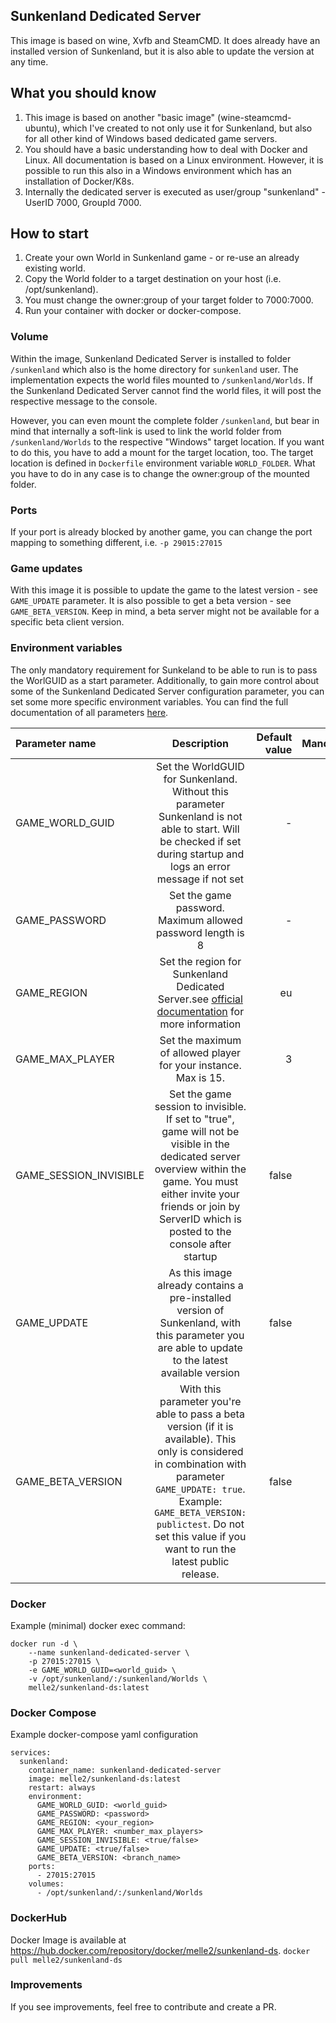 ## Sunkenland Dedicated Server
This image is based on wine, Xvfb and SteamCMD. It does already have an installed version of Sunkenland, but it is also able to update the version at any time.

## What you should know
1. This image is based on another "basic image" (wine-steamcmd-ubuntu), which I've created to not only use it for Sunkenland, but also for all other kind of Windows based dedicated game servers. 
2. You should have a basic understanding how to deal with Docker and Linux. All documentation is based on a Linux environment. However, it is possible to run this also in a Windows environment which has an installation of Docker/K8s. 
3. Internally the dedicated server is executed as user/group "sunkenland" - UserID 7000, GroupId 7000.

## How to start
1. Create your own World in Sunkenland game - or re-use an already existing world.
2. Copy the World folder to a target destination on your host (i.e. /opt/sunkenland).
3. You must change the owner:group of your target folder to 7000:7000.
4. Run your container with docker or docker-compose.

### Volume
Within the image, Sunkenland Dedicated Server is installed to folder `/sunkenland` which also is the home directory for `sunkenland` user. The implementation expects the world files mounted to `/sunkenland/Worlds`.
If the Sunkenland Dedicated Server cannot find the world files, it will post the respective message to the console.

However, you can even mount the complete folder `/sunkenland`, but bear in mind that internally a soft-link is used to link the world folder from `/sunkenland/Worlds` to the respective "Windows" target location. If you want to do this, you have to add a mount for the target location, too. The target location is defined in `Dockerfile` environment variable `WORLD_FOLDER`. What you have to do in any case is to change the owner:group of the mounted folder.  

### Ports
If your port is already blocked by another game, you can change the port mapping to something different, i.e. `-p 29015:27015`

### Game updates
With this image it is possible to update the game to the latest version - see `GAME_UPDATE` parameter. It is also possible to get a beta version - see `GAME_BETA_VERSION`. Keep in mind, a beta server might not be available for a specific beta client version.

### Environment variables
The only mandatory requirement for Sunkeland to be able to run is to pass the WorlGUID as a start parameter. Additionally, to gain more control about some of the Sunkenland Dedicated Server configuration parameter, you can set some more specific environment variables.
You can find the full documentation of all parameters [here](https://www.sunkenlandgame.com/post/dedicated-server-user-manual).

| Parameter name         |                                                                                                                              Description                                                                                                                              | Default value | Mandatory |
|:-----------------------|:---------------------------------------------------------------------------------------------------------------------------------------------------------------------------------------------------------------------------------------------------------------------:|--------------:|----------:|
| GAME_WORLD_GUID        |                                                 Set the WorldGUID for Sunkenland. Without this parameter Sunkenland is not able to start. Will be checked if set during startup and logs an error message if not set                                                  |             - |       yes |
| GAME_PASSWORD          |                                                                                                      Set the game password. Maximum allowed password length is 8                                                                                                      |             - |        no |
| GAME_REGION            |                                                  Set the region for Sunkenland Dedicated Server.see [official documentation](https://www.sunkenlandgame.com/post/dedicated-server-user-manual) for more information                                                   |            eu |        no |
| GAME_MAX_PLAYER        |                                                                                                    Set the maximum of allowed player for your instance. Max is 15.                                                                                                    |             3 |        no |
| GAME_SESSION_INVISIBLE |                 Set the game session to invisible. If set to "true", game will not be visible in the dedicated server overview within the game. You must either invite your friends or join by ServerID which is posted to the console after startup                  |         false |        no |
| GAME_UPDATE            |                                                           As this image already contains a pre-installed version of Sunkenland, with this parameter you are able to update to the latest available version                                                            |         false |        no |
| GAME_BETA_VERSION      | With this parameter you're able to pass a beta version (if it is available). This only is considered in combination with parameter `GAME_UPDATE: true`. Example: `GAME_BETA_VERSION: publictest`. Do not set this value if you want to run the latest public release. |         false |        no |

### Docker
Example (minimal) docker exec command:
```
docker run -d \
	--name sunkenland-dedicated-server \
	-p 27015:27015 \
	-e GAME_WORLD_GUID=<world_guid> \
	-v /opt/sunkenland/:/sunkenland/Worlds \
	melle2/sunkenland-ds:latest
```

### Docker Compose
Example docker-compose yaml configuration
```
services:
  sunkenland:
    container_name: sunkenland-dedicated-server
    image: melle2/sunkenland-ds:latest
    restart: always
    environment:
      GAME_WORLD_GUID: <world_guid>
      GAME_PASSWORD: <password>
      GAME_REGION: <your_region>
      GAME_MAX_PLAYER: <number_max_players>
      GAME_SESSION_INVISIBLE: <true/false>
      GAME_UPDATE: <true/false>
      GAME_BETA_VERSION: <branch_name>
    ports:
      - 27015:27015
    volumes:
      - /opt/sunkenland/:/sunkenland/Worlds
```

### DockerHub
Docker Image is available at https://hub.docker.com/repository/docker/melle2/sunkenland-ds.
`docker pull melle2/sunkenland-ds`

### Improvements
If you see improvements, feel free to contribute and create a PR.